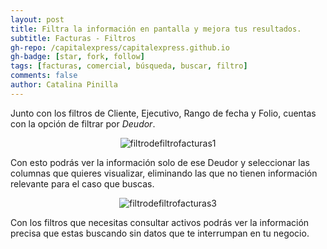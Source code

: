 ```yaml
---
layout: post
title: Filtra la información en pantalla y mejora tus resultados.
subtitle: Facturas - Filtros
gh-repo: /capitalexpress/capitalexpress.github.io
gh-badge: [star, fork, follow]
tags: [facturas, comercial, búsqueda, buscar, filtro]
comments: false
author: Catalina Pinilla
---
```

Junto con los filtros de Cliente, Ejecutivo, Rango de fecha y Folio, cuentas con la opción de filtrar por *Deudor*.

<p align="center">
  <img src="https://cdn.capitalexpress.cl/img/filtrodefiltrofacturas1.png" alt="filtrodefiltrofacturas1">
</p>

Con esto podrás ver la información solo de ese Deudor y seleccionar las columnas que quieres visualizar, eliminando las que no tienen información relevante para el caso que buscas. 

<p align="center">
  <img src="https://cdn.capitalexpress.cl/img/filtrodefiltrofacturas3.png" alt="filtrodefiltrofacturas3">
</p>

Con  los filtros que necesitas consultar activos podrás ver la información precisa que estas buscando sin datos que te interrumpan en tu negocio.